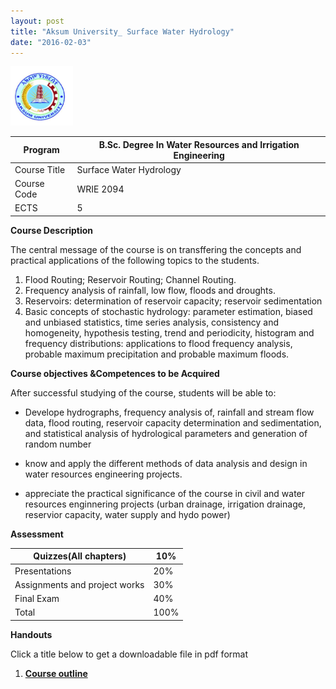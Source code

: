 ```yaml
---
layout: post
title: "Aksum University_ Surface Water Hydrology"
date: "2016-02-03"
---
```

<img src="/assets/pictures/AKU_Logo.png" alt="AkU_Logo" style="width: 100px;"/>

Program   |   B.Sc. Degree In Water Resources and Irrigation Engineering
---|---
Course Title | Surface Water Hydrology
Course Code | WRIE 2094  
 ECTS|   5

 **Course Description**

 The central message of the course is on transffering  the concepts and practical applications of the following topics to the students.

 1. Flood Routing; Reservoir Routing; Channel Routing.
 2. Frequency analysis of rainfall, low flow, floods and droughts.
 3. Reservoirs: determination of reservoir   capacity; reservoir sedimentation
 4.  Basic concepts of stochastic hydrology: parameter estimation, biased and unbiased statistics, time series analysis, consistency and homogeneity, hypothesis testing, trend and periodicity, histogram and frequency distributions: applications to flood frequency analysis, probable maximum precipitation and probable maximum floods.

**Course objectives &Competences to be Acquired**

After successful studying of the course, students will be able to:

-  Develope hydrographs, frequency analysis of, rainfall and stream flow data, flood routing, reservoir capacity determination and sedimentation, and statistical analysis of
hydrological parameters and generation of random number

- know and apply the different methods of data analysis and design in water resources engineering projects.

- appreciate the practical significance of the course in civil and water resources enginnering projects (urban drainage, irrigation drainage, reservior capacity, water supply and hydo power)

**Assessment**

Quizzes(All chapters)   |   10%
---|---
  Presentations |   20%
   Assignments and project works|   30%
   Final Exam|   40%
   Total|   100%

   **Handouts**

   Click a title below to get a downloadable file in pdf format

  1.  [**Course outline**](http://Mgebrekiros.github.io/books/Courseoutline.pdf)
